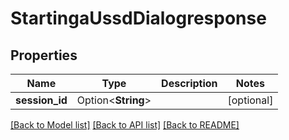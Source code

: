 # StartingaUssdDialogresponse

## Properties

Name | Type | Description | Notes
------------ | ------------- | ------------- | -------------
**session_id** | Option<**String**> |  | [optional]

[[Back to Model list]](../README.md#documentation-for-models) [[Back to API list]](../README.md#documentation-for-api-endpoints) [[Back to README]](../README.md)


